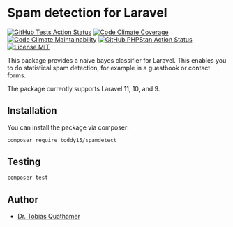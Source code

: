 # Spam detection for Laravel

[![GitHub Tests Action Status](https://img.shields.io/github/actions/workflow/status/toddy15/spamdetect/test.yml?branch=main&label=tests)](https://github.com/toddy15/spamdetect/actions?query=workflow%3Atest+branch%3Amain)
[![Code Climate Coverage](https://img.shields.io/codeclimate/coverage-letter/toddy15/spamdetect)](https://codeclimate.com/github/toddy15/spamdetect)
[![Code Climate Maintainability](https://img.shields.io/codeclimate/maintainability/toddy15/spamdetect)](https://codeclimate.com/github/toddy15/spamdetect)
[![GitHub PHPStan Action Status](https://img.shields.io/github/actions/workflow/status/toddy15/spamdetect/analysis.yml?branch=main&label=PHPStan%20level%209)](https://github.com/toddy15/spamdetect/actions?query=workflow%3Aanalysis+branch%3Amain)
[![License MIT](https://img.shields.io/github/license/toddy15/spamdetect?color=brightgreen)](https://github.com/toddy15/spamdetect/LICENSE.md)

This package provides a naive bayes classifier for Laravel.
This enables you to do statistical spam detection,
for example in a guestbook or contact forms.

The package currently supports Laravel 11, 10, and 9.

## Installation

You can install the package via composer:

```bash
composer require toddy15/spamdetect
```

## Testing

```bash
composer test
```

## Author

- [Dr. Tobias Quathamer](https://github.com/toddy15)
